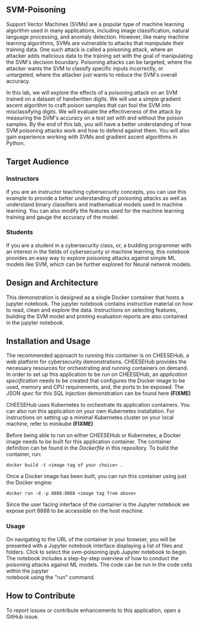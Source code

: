 ## SVM-Poisoning

Support Vector Machines (SVMs) are a popular type of machine learning algorithm used in many applications, including image classification, natural language processing, and anomaly detection. However, like many machine learning algorithms, SVMs are vulnerable to attacks that manipulate their training data.
One such attack is called a poisoning attack, where an attacker adds malicious data to the training set with the goal of manipulating the SVM's decision boundary. Poisoning attacks can be targeted, where the attacker wants the SVM to classify specific inputs incorrectly, or untargeted, where the attacker just wants to reduce the SVM's overall accuracy.


In this lab, we will explore the effects of a poisoning attack on an SVM trained on a dataset of handwritten digits. We will use a simple gradient ascent algorithm to craft poison samples that can fool the SVM into misclassifying digits. We will evaluate the effectiveness of the attack by measuring the SVM's accuracy on a test set with and without the poison samples.
By the end of this lab, you will have a better understanding of how SVM poisoning attacks work and how to defend against them. You will also gain experience working with SVMs and gradient ascent algorithms in Python.
## Target Audience

### Instructors

If you are an instructor teaching cybersecurity concepts, you can use this example to provide a better understanding of
poisoning attacks as well as understand binary classifiers and mathematical models used in machine learning. You can also modify the
features used for the machine learning training and gauge the accuracy of the model.

### Students

If you are a student in a cybersecurity class, or, a budding programmer with an interest in the fields of cybersecurity or machine learning,
this notebook provides an easy way to explore poisoning attacks against simple ML models like SVM, which can be further explored for Neural netwrok models.

## Design and Architecture

This demonstration is designed as a single Docker container that hosts a jupyter notebook. The jupyter notebook contains instructive material
on how to read, clean and explore the data. Instructions on selecting features, building the SVM model and printing evaluation
reports are also contained in the jupyter notebook.

## Installation and Usage

The recommended approach to running this container is on CHEESEHub, a web platform for cybersecurity demonstrations. CHEESEHub
provides the necessary resources for orchestrating and running containers on demand. In order to set up this application to be
run on CHEESEHub, an *application specification* needs to be created that configures the Docker image to be used, memory and
CPU requirements, and, the ports to be exposed. The JSON *spec* for this SQL Injection demonstration can be found here **(FIXME)**

CHEESEHub uses Kubernetes to orchestrate its application containers. You can also run this application on your own Kubernetes
installation. For instructions on setting up a minimal Kubernetes cluster on your local machine, refer to minikube **(FIXME)**

Before being able to run on either CHEESEHub or Kubernetes, a Docker image needs to be built for this application container.
The container definition can be found in the *Dockerfile* in this repository. To build the container, run:

``
docker build -t <image tag of your choice> .
``

Once a Docker image has been built, you can run this container using just the Docker engine:

``
docker run -d -p 8888:8888 <image tag from above>
``

Since the user facing interface of the container is the Jupyter notebook we expose port 8888 to be accessible on the host machine.

### Usage
On navigating to the URL of the container in your browser, you will be presented with a Jupyter notebook interface displaying a list of files
and folders. Click to select the svm-poisoning.ipyb Jupyter notebook to begin. The notebook includes a step-by-step overview of how to conduct
the poisoning attacks against ML models. The code can be run in the code cells within the jupyter                            
notebook using the "run" command.

## How to Contribute

To report issues or contribute enhancements to this application, open a GitHub issue.
